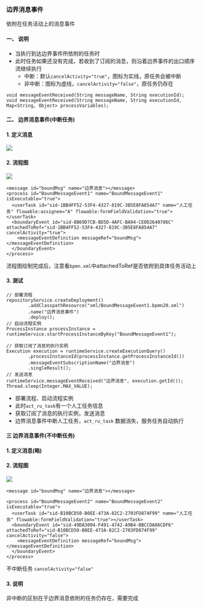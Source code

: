 ###  边界消息事件 
依附在任务活动上的消息事件

#### 一、 说明
* 当执行到达边界事件所依附的任务时
* 此时任务如果还没有完成，若收到了订阅的消息，则沿着边界事件的出口顺序流继续执行
  * 中断：默认`cancelActivity="true"`，图标为实线，原任务会被中断
  * 非中断：图标为虚线，`cancelActivity="false"`，原任务仍存在
  
```
void messageEventReceived(String messageName, String executionId);
void messageEventReceived(String messageName, String executionId, Map<String, Object> processVariables);
```

#### 二、 边界消息事件(中断任务)
#### 1. 定义消息
![](https://fgq233.github.io/imgs/workflow/flow20.png)

#### 2. 流程图
![](https://fgq233.github.io/imgs/workflow/flow21.png)

```
<message id="boundMsg" name="边界消息"></message>
<process id="BoundMessageEvent1" name="BoundMessageEvent1" isExecutable="true">
  <userTask id="sid-1BB4FF52-53F4-4327-819C-3B5E8FA854A7" name="人工任务" flowable:assignee="A" flowable:formFieldValidation="true"></userTask>
  <boundaryEvent id="sid-8B69D7CB-BD5D-4AFC-BA94-CE0D2640786C" attachedToRef="sid-1BB4FF52-53F4-4327-819C-3B5E8FA854A7" cancelActivity="true">
    <messageEventDefinition messageRef="boundMsg"></messageEventDefinition>
  </boundaryEvent>
</process>
```

流程图绘制完成后，注意看`bpmn.xml`中attachedToRef是否依附到具体任务活动上

#### 3. 测试
```
// 部署流程
repositoryService.createDeployment()
        .addClasspathResource("xml/BoundMessageEvent1.bpmn20.xml")
        .name("边界消息事件")
        .deploy();
// 启动流程实例 
ProcessInstance processInstance = runtimeService.startProcessInstanceByKey("BoundMessageEvent1");

// 获取订阅了消息的执行实例
Execution execution = runtimeService.createExecutionQuery()
        .processInstanceId(processInstance.getProcessInstanceId())
        .messageEventSubscriptionName("边界消息")
        .singleResult();
// 发送消息  
runtimeService.messageEventReceived("边界消息", execution.getId());
Thread.sleep(Integer.MAX_VALUE);
```

* 部署流程、启动流程实例
* 此时`act_ru_task`有一个人工任务信息
* 获取订阅了消息的执行实例，发送消息
* 边界消息事件中断人工任务，`act_ru_task` 数据消失，服务任务自动执行


#### 三 边界消息事件(不中断任务)
#### 1. 定义消息(略)
#### 2. 流程图
![](https://fgq233.github.io/imgs/workflow/flow19.png)

```
<message id="boundMsg" name="边界消息"></message>

<process id="BoundMessageEvent2" name="BoundMessageEvent2" isExecutable="true">
  <userTask id="sid-B10BCD50-B0EE-473A-82C2-2703FD874F99" name="人工任务" flowable:formFieldValidation="true"></userTask>
  <boundaryEvent id="sid-49DA3004-F491-4742-A9B4-BBCCDA86CDF6" attachedToRef="sid-B10BCD50-B0EE-473A-82C2-2703FD874F99" cancelActivity="false">
    <messageEventDefinition messageRef="boundMsg"></messageEventDefinition>
  </boundaryEvent>
</process>
```

不中断任务 `cancelActivity="false"`

#### 3. 说明
非中断的区别在于边界消息依附的任务仍存在，需要完成

